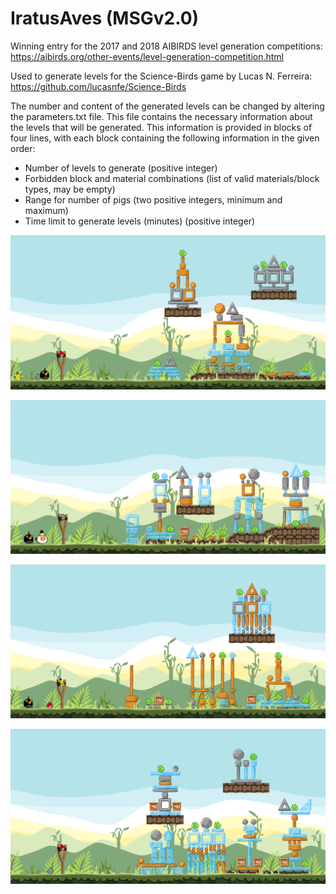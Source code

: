# IratusAves (MSGv2.0)
Winning entry for the 2017 and 2018 AIBIRDS level generation competitions:
https://aibirds.org/other-events/level-generation-competition.html

Used to generate levels for the Science-Birds game by Lucas N. Ferreira:
https://github.com/lucasnfe/Science-Birds

The number and content of the generated levels can be changed by altering the parameters.txt file.
This file contains the necessary information about the levels that will be generated.
This information is provided in blocks of four lines, with each block containing the following information in the given order:
- Number of levels to generate (positive integer)
- Forbidden block and material combinations (list of valid materials/block types, may be empty)
- Range for number of pigs (two positive integers, minimum and maximum)
- Time limit to generate levels (minutes) (positive integer)


![Alt text](/example_screenshots/1.PNG?raw=true "example generated level #1")

![Alt text](/example_screenshots/2.png?raw=true "example generated level #2")

![Alt text](/example_screenshots/3.png?raw=true "example generated level #3")

![Alt text](/example_screenshots/4.png?raw=true "example generated level #4")
